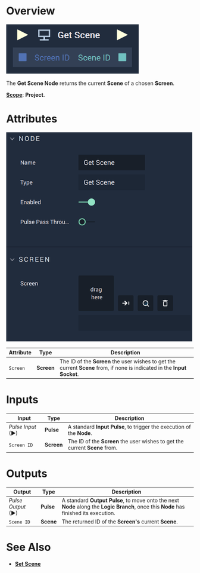 # Overview

![The Get Scene Node.](../../../.gitbook/assets/getsceneupdatedimage.png)

The **Get Scene Node** returns the current **Scene** of a chosen **Screen**.

[**Scope**](../../overview.md#scopes): **Project**.

# Attributes

![The Get Scene Node Attributes](../../../.gitbook/assets/getscenenodeattributes.png)

|Attribute|Type|Description|
|---|---|---|
|`Screen`|**Screen**|The ID of the **Screen** the user wishes to get the current **Scene** from, if none is indicated in the **Input Socket**.|

# Inputs

|Input|Type|Description|
|---|---|---|
|*Pulse Input* (►)|**Pulse**|A standard **Input Pulse**, to trigger the execution of the **Node**.|
|`Screen ID`|**Screen**|The ID of the **Screen** the user wishes to get the current **Scene** from.|


# Outputs

|Output|Type|Description|
|---|---|---|
|*Pulse Output* (►)|**Pulse**|A standard **Output Pulse**, to move onto the next **Node** along the **Logic Branch**, once this **Node** has finished its execution.|
|`Scene ID`|**Scene**|The returned ID of the **Screen's** current **Scene**.|

# See Also

* [**Set Scene**](setscene.md)
